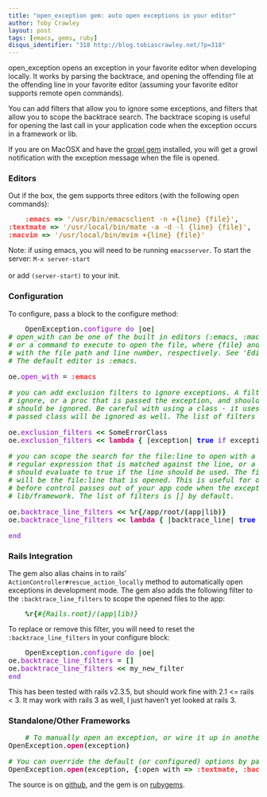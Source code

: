 ```yaml
---
title: "open_exception gem: auto open exceptions in your editor"
author: Toby Crawley
layout: post
tags: [emacs, gems, ruby]
disqus_identifier: "318 http://blog.tobiascrawley.net/?p=318"
---
```



<div class="padding">

</div><!-- end .padding -->
<div class="border-gray"></div>
<div class="padding">

<p>open_exception opens an exception in your favorite editor when developing locally. It works by parsing the backtrace, and opening the offending file at the offending line in your favorite editor (assuming your favorite editor supports remote open commands).</p>

<p>You can add filters that allow you to ignore some exceptions, and filters that allow you to scope the backtrace search. The backtrace scoping is useful for opening the last call in your application code when the exception occurs in a framework or lib.</p>

<p>If you are on MacOSX and have the <a href="http://rubygems.org/gems/growl">growl gem</a> installed, you will get a growl notification with the exception message when the file is opened.</p>

<h3>Editors</h3>

<p>Out if the box, the gem supports three editors (with the following open commands):</p>


<div class="wp_syntax"><div class="code"><pre class="ruby" style="font-family:monospace;">    <span style="color:#ff3333; font-weight:bold;">:emacs</span> <span style="color:#006600; font-weight:bold;">=&gt;</span> <span style="color:#996600;">'/usr/bin/emacsclient -n +{line} {file}'</span>,
<span style="color:#ff3333; font-weight:bold;">:textmate</span> <span style="color:#006600; font-weight:bold;">=&gt;</span> <span style="color:#996600;">'/usr/local/bin/mate -a -d -l {line} {file}'</span>,
<span style="color:#ff3333; font-weight:bold;">:macvim</span> <span style="color:#006600; font-weight:bold;">=&gt;</span> <span style="color:#996600;">'/usr/local/bin/mvim +{line} {file}'</span></pre></div></div>




<p>Note: if using emacs, you will need to be running <code>emacsserver</code>. To start the server: <code>M-x server-start</code><br></br>
or add <code>(server-start)</code> to your init.</p>

<h3>Configuration</h3>

<p>To configure, pass a block to the configure method:</p>


<div class="wp_syntax"><div class="code"><pre class="ruby" style="font-family:monospace;">    OpenException.<span style="color:#9900CC;">configure</span> <span style="color:#9966CC; font-weight:bold;">do</span> <span style="color:#006600; font-weight:bold;">|</span>oe<span style="color:#006600; font-weight:bold;">|</span>
<span style="color:#008000; font-style:italic;"># open_with can be one of the built in editors (:emacs, :macvim, :textmate)</span>
<span style="color:#008000; font-style:italic;"># or a command to execute to open the file, where {file} and {line} will be replaced</span>
<span style="color:#008000; font-style:italic;"># with the file path and line number, respectively. See 'Editors' above for an example.</span>
<span style="color:#008000; font-style:italic;"># The default editor is :emacs.</span>
&nbsp;
oe.<span style="color:#9900CC;">open_with</span> = <span style="color:#ff3333; font-weight:bold;">:emacs</span>
&nbsp;
<span style="color:#008000; font-style:italic;"># you can add exclusion filters to ignore exceptions. A filter can be an exception class to </span>
<span style="color:#008000; font-style:italic;"># ignore, or a proc that is passed the exception, and should evaluate to true if the exception </span>
<span style="color:#008000; font-style:italic;"># should be ignored. Be careful with using a class - it uses is_a?, so any subclasses of the</span>
<span style="color:#008000; font-style:italic;"># passed class will be ignored as well. The list of filters is [] by default.</span>
&nbsp;
oe.<span style="color:#9900CC;">exclusion_filters</span> <span style="color:#006600; font-weight:bold;">&lt;&lt;</span> SomeErrorClass
oe.<span style="color:#9900CC;">exclusion_filters</span> <span style="color:#006600; font-weight:bold;">&lt;&lt;</span> <span style="color:#CC0066; font-weight:bold;">lambda</span> <span style="color:#006600; font-weight:bold;">{</span> <span style="color:#006600; font-weight:bold;">|</span>exception<span style="color:#006600; font-weight:bold;">|</span> <span style="color:#0000FF; font-weight:bold;">true</span> <span style="color:#9966CC; font-weight:bold;">if</span> exception_should_be_excluded <span style="color:#006600; font-weight:bold;">}</span>
&nbsp;
<span style="color:#008000; font-style:italic;"># you can scope the search for the file:line to open with a filter as well. A filter can be a </span>
<span style="color:#008000; font-style:italic;"># regular expression that is matched against the line, or a proc that is passed the line and </span>
<span style="color:#008000; font-style:italic;"># should evaluate to true if the line should be used. The first line that any filter passes for </span>
<span style="color:#008000; font-style:italic;"># will be the file:line that is opened. This is useful for opening the point in the stack just</span>
<span style="color:#008000; font-style:italic;"># before control passes out of your app code when the exception occurs in an external </span>
<span style="color:#008000; font-style:italic;"># lib/framework. The list of filters is [] by default. </span>
&nbsp;
oe.<span style="color:#9900CC;">backtrace_line_filters</span> <span style="color:#006600; font-weight:bold;">&lt;&lt;</span> <span style="color:#006600; font-weight:bold;">%</span>r<span style="color:#006600; font-weight:bold;">{</span><span style="color:#006600; font-weight:bold;">/</span>app<span style="color:#006600; font-weight:bold;">/</span>root<span style="color:#006600; font-weight:bold;">/</span><span style="color:#006600; font-weight:bold;">(</span>app<span style="color:#006600; font-weight:bold;">|</span>lib<span style="color:#006600; font-weight:bold;">)</span><span style="color:#006600; font-weight:bold;">}</span> 
oe.<span style="color:#9900CC;">backtrace_line_filters</span> <span style="color:#006600; font-weight:bold;">&lt;&lt;</span> <span style="color:#CC0066; font-weight:bold;">lambda</span> <span style="color:#006600; font-weight:bold;">{</span> <span style="color:#006600; font-weight:bold;">|</span>backtrace_line<span style="color:#006600; font-weight:bold;">|</span> <span style="color:#0000FF; font-weight:bold;">true</span> <span style="color:#9966CC; font-weight:bold;">if</span> line_should_be_used <span style="color:#006600; font-weight:bold;">}</span>
&nbsp;
<span style="color:#9966CC; font-weight:bold;">end</span></pre></div></div>




<h3>Rails Integration</h3>

<p>The gem also alias chains in to rails&#x2019; <code>ActionController#rescue_action_locally</code> method to automatically open exceptions in development mode. The gem also adds the following filter to the <code>:backtrace_line_filters</code> to scope the opened files to the app:</p>


<div class="wp_syntax"><div class="code"><pre class="ruby" style="font-family:monospace;">    <span style="color:#006600; font-weight:bold;">%</span>r<span style="color:#006600; font-weight:bold;">{</span><span style="color:#008000; font-style:italic;">#{Rails.root}/(app|lib)}</span></pre></div></div>




<p>To replace or remove this filter, you will need to reset the <code>:backtrace_line_filters</code> in your configure block:</p>


<div class="wp_syntax"><div class="code"><pre class="ruby" style="font-family:monospace;">    OpenException.<span style="color:#9900CC;">configure</span> <span style="color:#9966CC; font-weight:bold;">do</span> <span style="color:#006600; font-weight:bold;">|</span>oe<span style="color:#006600; font-weight:bold;">|</span>
oe.<span style="color:#9900CC;">backtrace_line_filters</span> = <span style="color:#006600; font-weight:bold;">[</span><span style="color:#006600; font-weight:bold;">]</span>
oe.<span style="color:#9900CC;">backtrace_line_filters</span> <span style="color:#006600; font-weight:bold;">&lt;&lt;</span> my_new_filter
<span style="color:#9966CC; font-weight:bold;">end</span></pre></div></div>




<p>This has been tested with rails v2.3.5, but should work fine with 2.1 &lt;= rails &lt; 3. It may work with rails 3 as well, I just haven&#x2019;t yet looked at rails 3.</p>

<h3>Standalone/Other Frameworks</h3>


<div class="wp_syntax"><div class="code"><pre class="ruby" style="font-family:monospace;">    <span style="color:#008000; font-style:italic;"># To manually open an exception, or wire it up in another framework, you call:</span>
OpenException.<span style="color:#CC0066; font-weight:bold;">open</span><span style="color:#006600; font-weight:bold;">(</span>exception<span style="color:#006600; font-weight:bold;">)</span>
&nbsp;
<span style="color:#008000; font-style:italic;"># You can override the default (or configured) options by passing a hash as the second arg:</span>
OpenException.<span style="color:#CC0066; font-weight:bold;">open</span><span style="color:#006600; font-weight:bold;">(</span>exception, <span style="color:#006600; font-weight:bold;">{</span>:open_with <span style="color:#006600; font-weight:bold;">=&gt;</span> <span style="color:#ff3333; font-weight:bold;">:textmate</span>, <span style="color:#ff3333; font-weight:bold;">:backtrace_line_filters</span> <span style="color:#006600; font-weight:bold;">=&gt;</span> <span style="color:#006600; font-weight:bold;">[</span>filter, another_filter<span style="color:#006600; font-weight:bold;">]</span><span style="color:#006600; font-weight:bold;">)</span></pre></div></div>




<p>The source is on <a href="http://github.com/tobias/open_exception">github</a>, and the gem is on <a href="http://rubygems.org/gems/open_exception">rubygems</a>.</p>				


<!-- end .postmetadata -->












</div><!-- end .padding -->

